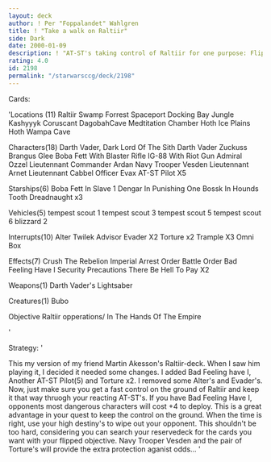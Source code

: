 ```yaml
---
layout: deck
author: ! Per "Foppalandet" Wahlgren
title: ! "Take a walk on Raltiir"
side: Dark
date: 2000-01-09
description: ! "AT-ST's taking control of Raltiir for one purpose: Flipping the objective Raltiir opperations/ in the hands of the empire. When it's flipped, combat will be much more fun for you than your opponent..."
rating: 4.0
id: 2198
permalink: "/starwarsccg/deck/2198"
---
```

Cards: 

'Locations (11)
Raltiir
Swamp
Forrest
Spaceport Docking Bay
Jungle
Kashyyyk
Coruscant
DagobahCave
Medtitation Chamber
Hoth Ice Plains
Hoth Wampa Cave

Characters(18)
Darth Vader, Dark Lord Of The Sith
Darth Vader
Zuckuss
Brangus Glee
Boba Fett With Blaster Rifle
IG-88 With Riot Gun
Admiral Ozzel
Lieutennant Commander Ardan
Navy Trooper Vesden
Lieutennant Arnet
Lieutennant Cabbel
Officer Evax
AT-ST Pilot X5

Starships(6)
Boba Fett In Slave 1
Dengar In Punishing One
Bossk In Hounds Tooth
Dreadnaught x3

Vehicles(5)
tempest scout 1
tempest scout 3
tempest scout 5
tempest scout 6
blizzard 2

Interrupts(10)
Alter
Twilek Advisor
Evader X2
Torture x2
Trample X3
Omni Box

Effects(7)
Crush The Rebelion
Imperial Arrest Order
Battle Order
Bad Feeling Have I
Security Precautions
There Be Hell To Pay X2

Weapons(1)
Darth Vader's Lightsaber

Creatures(1)
Bubo

Objective
Raltiir opperations/ In The Hands Of The Empire

'

Strategy: '

This my version of my friend Martin Akesson's Raltiir-deck. When I saw him playing it, I decided it needed some changes. I added Bad Feeling have I, Another AT-ST Pilot(5) and Torture x2.
I removed some Alter's and Evader's.
Now, just make sure you get a fast control on the ground of Raltiir and keep it that way thruogh your reacting AT-ST's. If you have Bad Feeling Have I, opponents most dangerous characters will cost +4 to deploy. This is a great advantage in your quest to keep the control on the ground. When the time is right, use your high destiny's to wipe out your opponent. This shouldn't be too hard, considering you can search your reservedeck for the cards you want with your flipped objective. Navy Trooper Vesden and the pair of Torture's will provide the extra protection aganist odds...
'
